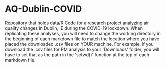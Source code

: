 # AQ-Dublin-COVID
Repository that holds data/R Code for a research project analyzing air quality changes in Dublin, IE during the COVID-19 lockdown.
When replicating these analyses, you will need to change the working directory in the beginning of each markdown file to match the location where you have placed the downloaded .csv files on YOUR machine. For example, if you download the .csv files for PM analysis to your 'Downloads' folder, you will have to set that as the path in the 'setwd()' function at the top of each markdown file. 
